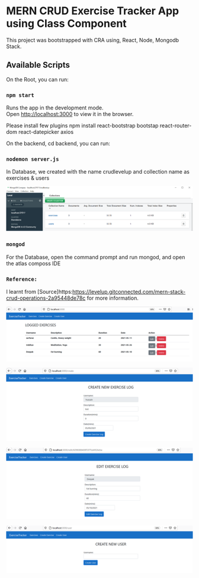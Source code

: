 # MERN CRUD Exercise Tracker App using Class Component

This project was bootstrapped with CRA using, React, Node, Mongodb Stack.

## Available Scripts

On the Root, you can run:

### `npm start`

Runs the app in the development mode.\
Open [http://localhost:3000](http://localhost:3000) to view it in the browser.

Please install few plugins
npm install react-bootstrap bootstap react-router-dom react-datepicker axios

On the backend, cd backend, you can run:

### `nodemon server.js`

In Database, we created with the name crudlevelup and collection name as exercises & users

![database](https://github.com/HSarfaraz/MERN-CRUD-exercisetracker/blob/main/database.png)

### `mongod`

For the Database, open the command prompt and run mongod, and open the atlas composs IDE 

### `Reference:`

I learnt from [Source]https:https://levelup.gitconnected.com/mern-stack-crud-operations-2a95448de78c for more information.


![Exerciselist](https://github.com/HSarfaraz/MERN-CRUD-exercisetracker/blob/main/exerciseList.png)

![ExerciseStudent](https://github.com/HSarfaraz/MERN-CRUD-exercisetracker/blob/main/createExercise.png)

![EditExercise](https://github.com/HSarfaraz/MERN-CRUD-exercisetracker/blob/main/editExercise.png)

![CreateUser](https://github.com/HSarfaraz/MERN-CRUD-exercisetracker/blob/main/createUser.png)
